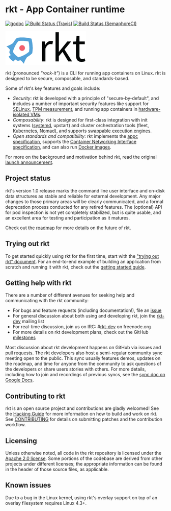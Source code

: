 # rkt - App Container runtime

[![godoc](https://godoc.org/github.com/coreos/rkt?status.svg)](http://godoc.org/github.com/coreos/rkt)
[![Build Status (Travis)](https://travis-ci.org/coreos/rkt.svg?branch=master)](https://travis-ci.org/coreos/rkt)
[![Build Status (SemaphoreCI)](https://semaphoreci.com/api/v1/projects/28468e19-4fd0-483e-9c29-6c8368661333/395211/badge.svg)](https://semaphoreci.com/coreos/rkt)

![rkt Logo](logos/rkt-horizontal-color.png)

rkt (pronounced _"rock-it"_) is a CLI for running app containers on Linux. rkt is designed to be secure, composable, and standards-based.

Some of rkt's key features and goals include:

- _Security_: rkt is developed with a principle of "secure-by-default", and includes a number of important security features like support for [SELinux][selinux], [TPM measurement][tpm], and running app containers in [hardware-isolated VMs][lkvm].
- _Composability_: rkt is designed for first-class integration with init systems ([systemd][systemd], upstart) and cluster orchestration tools (fleet, [Kubernetes][kubernetes], [Nomad][nomad]), and supports [swappable execution engines][architecture].
- _Open standards and compatibility_: rkt implements the [appc specification][rkt-and-appc], supports the [Container Networking Interface specification][CNI], and can also run [Docker images][docker].

For more on the background and motivation behind rkt, read the original [launch announcement][blog-post].

[architecture]: Documentation/devel/architecture.md
[systemd]: Documentation/using-rkt-with-systemd.md
[kubernetes]: Documentation/using-rkt-with-kubernetes.md
[nomad]: Documentation/using-rkt-with-nomad.md
[docker]: Documentation/running-docker-images.md
[networking]: Documentation/networking.md
[lkvm]: Documentation/running-lkvm-stage1.md
[rkt-and-appc]: Documentation/app-container.md
[cni]: https://github.com/appc/cni
[selinux]: Documentation/selinux.md
[tpm]: Documentation/devel/tpm.md
[blog-post]: https://coreos.com/blog/rocket

## Project status

rkt's version 1.0 release marks the command line user interface and on-disk data structures as stable and reliable for external development. Any major changes to those primary areas will be clearly communicated, and a formal deprecation process conducted for any retired features. The (optional) API for pod inspection is not yet completely stabilized, but is quite usable, and an excellent area for testing and participation as it matures.

Check out the [roadmap](ROADMAP.md) for more details on the future of rkt.

## Trying out rkt

To get started quickly using rkt for the first time, start with the ["trying out rkt" document](Documentation/trying-out-rkt.md).
For an end-to-end example of building an application from scratch and running it with rkt, check out the [getting started guide](Documentation/getting-started-guide.md).

## Getting help with rkt

There are a number of different avenues for seeking help and communicating with the rkt community:
- For bugs and feature requests (including documentation!), file an [issue][new-issue]
- For general discussion about both using and developing rkt, join the [rkt-dev][rkt-dev] mailing list
- For real-time discussion, join us on IRC: #[rkt-dev][irc] on freenode.org
- For more details on rkt development plans, check out the GitHub [milestones][milestones]

Most discussion about rkt development happens on GitHub via issues and pull requests.
The rkt developers also host a semi-regular community sync meeting open to the public.
This sync usually features demos, updates on the roadmap, and time for anyone from the community to ask questions of the developers or share users stories with others.
For more details, including how to join and recordings of previous syncs, see the [sync doc on Google Docs][sync-doc].

[new-issue]: https://github.com/coreos/rkt/issues/new
[rkt-dev]: https://groups.google.com/forum/?hl=en#!forum/rkt-dev
[irc]: irc://irc.freenode.org:6667/#rkt-dev
[milestones]: https://github.com/coreos/rkt/milestones
[sync-doc]: https://docs.google.com/document/d/1NT_J5X2QErtKgd8Y3TFXNknWhJx_yOCMJnq3Iy2jPgE/edit#

## Contributing to rkt

rkt is an open source project and contributions are gladly welcomed!
See the [Hacking Guide](Documentation/hacking.md) for more information on how to build and work on rkt.
See [CONTRIBUTING](CONTRIBUTING.md) for details on submitting patches and the contribution workflow.

## Licensing

Unless otherwise noted, all code in the rkt repository is licensed under the [Apache 2.0 license](LICENSE).
Some portions of the codebase are derived from other projects under different licenses; the appropriate information can be found in the header of those source files, as applicable.

## Known issues

Due to a bug in the Linux kernel, using rkt's overlay support on top of an overlay filesystem requires Linux 4.3+.
